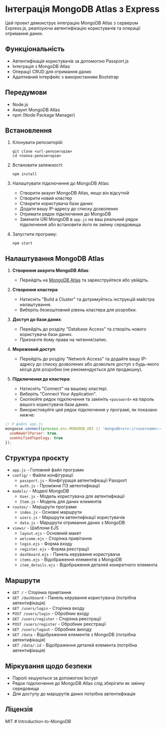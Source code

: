 # Інтеграція MongoDB Atlas з Express

Цей проект демонструє інтеграцію MongoDB Atlas з сервером Express.js, реалізуючи автентифікацію користувачів та операції отримання даних.

## Функціональність

- Автентифікація користувачів за допомогою Passport.js
- Інтеграція з MongoDB Atlas
- Операції CRUD для отримання даних
- Адаптивний інтерфейс з використанням Bootstrap

## Передумови

- Node.js
- Акаунт MongoDB Atlas
- npm (Node Package Manager)

## Встановлення

1. Клонувати репозиторій:
   ```
   git clone <url-репозиторію>
   cd <папка-репозиторію>
   ```

2. Встановити залежності:
   ```
   npm install
   ```

3. Налаштувати підключення до MongoDB Atlas:
   - Створити акаунт MongoDB Atlas, якщо він відсутній
   - Створити новий кластер
   - Створити користувача бази даних
   - Додати вашу IP-адресу до списку дозволених
   - Отримати рядок підключення до MongoDB
   - Замінити URI MongoDB в `app.js` на ваш реальний рядок підключення або встановити його як змінну середовища

4. Запустити програму:
   ```
   npm start
   ```

## Налаштування MongoDB Atlas

1. **Створення акаунта MongoDB Atlas**:
   - Перейдіть на [MongoDB Atlas](https://www.mongodb.com/cloud/atlas) та зареєструйтеся або увійдіть.

2. **Створення кластера**:
   - Натисніть "Build a Cluster" та дотримуйтесь інструкцій майстра налаштування.
   - Виберіть безкоштовний рівень кластера для розробки.

3. **Доступ до бази даних**:
   - Перейдіть до розділу "Database Access" та створіть нового користувача бази даних.
   - Призначте йому права на читання/запис.

4. **Мережевий доступ**:
   - Перейдіть до розділу "Network Access" та додайте вашу IP-адресу до списку дозволених або дозвольте доступ з будь-якого місця для розробки (не рекомендується для продакшну).

5. **Підключення до кластера**:
   - Натисніть "Connect" на вашому кластері.
   - Виберіть "Connect Your Application".
   - Скопіюйте рядок підключення та замініть `<password>` на пароль вашого користувача бази даних.
   - Використовуйте цей рядок підключення у програмі, як показано нижче:

```javascript
// У файлі app.js
mongoose.connect(process.env.MONGODB_URI || 'mongodb+srv://<username>:<password>@cluster0.mongodb.net/<dbname>?retryWrites=true&w=majority', {
  useNewUrlParser: true,
  useUnifiedTopology: true
});
```

## Структура проєкту

- `app.js` - Головний файл програми
- `config/` - Файли конфігурації
  - `passport.js` - Конфігурація автентифікації Passport
  - `auth.js` - Проміжне ПЗ автентифікації
- `models/` - Моделі MongoDB
  - `User.js` - Модель користувача для автентифікації
  - `Item.js` - Модель для даних елементів
- `routes/` - Маршрути програми
  - `index.js` - Основні маршрути
  - `users.js` - Маршрути автентифікації користувачів
  - `data.js` - Маршрути отримання даних з MongoDB
- `views/` - Шаблони EJS
  - `layout.ejs` - Основний макет
  - `welcome.ejs` - Сторінка привітання
  - `login.ejs` - Форма входу
  - `register.ejs` - Форма реєстрації
  - `dashboard.ejs` - Панель керування користувача
  - `items.ejs` - Відображення елементів з MongoDB
  - `item_details.ejs` - Відображення деталей конкретного елемента

## Маршрути

- `GET /` - Сторінка привітання
- `GET /dashboard` - Панель керування користувача (потрібна автентифікація)
- `GET /users/login` - Сторінка входу
- `POST /users/login` - Обробник входу
- `GET /users/register` - Сторінка реєстрації
- `POST /users/register` - Обробник реєстрації
- `GET /users/logout` - Обробник виходу
- `GET /data` - Відображення елементів з MongoDB (потрібна автентифікація)
- `GET /data/:id` - Відображення деталей елемента (потрібна автентифікація)

## Міркування щодо безпеки

- Паролі хешуються за допомогою bcrypt
- Рядок підключення до MongoDB Atlas слід зберігати як змінну середовища
- Для доступу до маршрутів даних потрібна автентифікація

## Ліцензія

MIT
#   I n t r o d u c t i o n - t o - M o n g o D B  
 